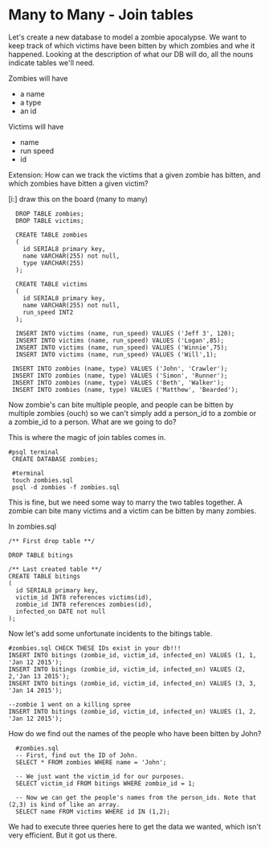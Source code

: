 # Many to Many - Join tables

Let's create a new database to model a zombie apocalypse. We want to keep track of which victims have been bitten by which zombies and whe it happened. Looking at the description of what our DB will do, all the nouns indicate tables we'll need.

Zombies will have
- a name
- a type
- an id

Victims will have
- name
- run speed
- id

Extension:
How can we track the victims that a given zombie has bitten, and which zombies have bitten a given victim?


[i:] draw this on the board (many to many)
```
  DROP TABLE zombies;
  DROP TABLE victims;

  CREATE TABLE zombies
  (
    id SERIAL8 primary key,
    name VARCHAR(255) not null,
    type VARCHAR(255)
  );

  CREATE TABLE victims
  (
    id SERIAL8 primary key,
    name VARCHAR(255) not null,
    run_speed INT2
  );

  INSERT INTO victims (name, run_speed) VALUES ('Jeff 3', 120);
  INSERT INTO victims (name, run_speed) VALUES ('Logan',85);
  INSERT INTO victims (name, run_speed) VALUES ('Winnie',75);
  INSERT INTO victims (name, run_speed) VALUES ('Will',1);

 INSERT INTO zombies (name, type) VALUES ('John', 'Crawler');
 INSERT INTO zombies (name, type) VALUES ('Simon', 'Runner');
 INSERT INTO zombies (name, type) VALUES ('Beth', 'Walker');
 INSERT INTO zombies (name, type) VALUES ('Matthew', 'Bearded');
```

Now zombie's can bite multiple people, and people can be bitten by multiple zombies (ouch) so we can't simply add a person_id to a zombie or a zombie_id to a person. What are we going to do?

This is where the magic of join tables comes in.

```
#psql terminal
 CREATE DATABASE zombies;

 #terminal
 touch zombies.sql
 psql -d zombies -f zombies.sql
```
This is fine, but we need some way to marry the two tables together. A zombie can bite many victims and a victim can be bitten by many zombies.

In zombies.sql
```
/** First drop table **/

DROP TABLE bitings

/** Last created table **/
CREATE TABLE bitings
(
  id SERIAL8 primary key,
  victim_id INT8 references victims(id),
  zombie_id INT8 references zombies(id),
  infected_on DATE not null
);
```

Now let's add some unfortunate incidents to the bitings table.
```
#zombies.sql CHECK THESE IDs exist in your db!!!
INSERT INTO bitings (zombie_id, victim_id, infected_on) VALUES (1, 1, 'Jan 12 2015');
INSERT INTO bitings (zombie_id, victim_id, infected_on) VALUES (2, 2,'Jan 13 2015');
INSERT INTO bitings (zombie_id, victim_id, infected_on) VALUES (3, 3, 'Jan 14 2015');

--zombie 1 went on a killing spree
INSERT INTO bitings (zombie_id, victim_id, infected_on) VALUES (1, 2, 'Jan 12 2015');
```

How do we find out the names of the people who have been bitten by John?
```
  #zombies.sql
  -- First, find out the ID of John.
  SELECT * FROM zombies WHERE name = 'John';

  -- We just want the victim_id for our purposes.
  SELECT victim_id FROM bitings WHERE zombie_id = 1;

  -- Now we can get the people's names from the person_ids. Note that (2,3) is kind of like an array.
  SELECT name FROM victims WHERE id IN (1,2);
 ```

We had to execute three queries here to get the data we wanted, which isn't very efficient. But it got us there.